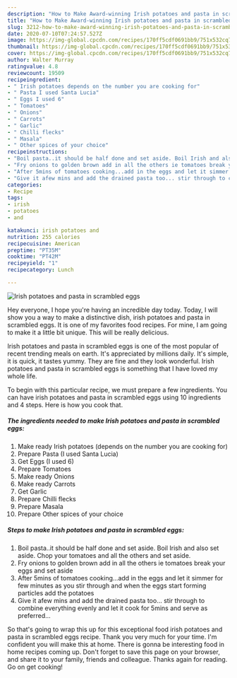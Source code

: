 ```yaml
---
description: "How to Make Award-winning Irish potatoes and pasta in scrambled eggs"
title: "How to Make Award-winning Irish potatoes and pasta in scrambled eggs"
slug: 3212-how-to-make-award-winning-irish-potatoes-and-pasta-in-scrambled-eggs
date: 2020-07-10T07:24:57.527Z
image: https://img-global.cpcdn.com/recipes/170ff5cdf0691bb9/751x532cq70/irish-potatoes-and-pasta-in-scrambled-eggs-recipe-main-photo.jpg
thumbnail: https://img-global.cpcdn.com/recipes/170ff5cdf0691bb9/751x532cq70/irish-potatoes-and-pasta-in-scrambled-eggs-recipe-main-photo.jpg
cover: https://img-global.cpcdn.com/recipes/170ff5cdf0691bb9/751x532cq70/irish-potatoes-and-pasta-in-scrambled-eggs-recipe-main-photo.jpg
author: Walter Murray
ratingvalue: 4.8
reviewcount: 19509
recipeingredient:
- " Irish potatoes depends on the number you are cooking for"
- " Pasta I used Santa Lucia"
- " Eggs I used 6"
- " Tomatoes"
- " Onions"
- " Carrots"
- " Garlic"
- " Chilli flecks"
- " Masala"
- " Other spices of your choice"
recipeinstructions:
- "Boil pasta..it should be half done and set aside. Boil Irish and also set aside. Chop your tomatoes and all the others and set aside."
- "Fry onions to golden brown add in all the others ie tomatoes break your eggs and set aside"
- "After 5mins of tomatoes cooking...add in the eggs and let it simmer for few minutes as you stir through and when the eggs start forming particles add the potatoes"
- "Give it afew mins and add the drained pasta too... stir through to combine everything evenly and let it cook for 5mins and serve as preferred..."
categories:
- Recipe
tags:
- irish
- potatoes
- and

katakunci: irish potatoes and 
nutrition: 255 calories
recipecuisine: American
preptime: "PT35M"
cooktime: "PT42M"
recipeyield: "1"
recipecategory: Lunch

---
```



![Irish potatoes and pasta in scrambled eggs](https://img-global.cpcdn.com/recipes/170ff5cdf0691bb9/751x532cq70/irish-potatoes-and-pasta-in-scrambled-eggs-recipe-main-photo.jpg)

Hey everyone, I hope you're having an incredible day today. Today, I will show you a way to make a distinctive dish, irish potatoes and pasta in scrambled eggs. It is one of my favorites food recipes. For mine, I am going to make it a little bit unique. This will be really delicious.



Irish potatoes and pasta in scrambled eggs is one of the most popular of recent trending meals on earth. It's appreciated by millions daily. It's simple, it is quick, it tastes yummy. They are fine and they look wonderful. Irish potatoes and pasta in scrambled eggs is something that I have loved my whole life.


To begin with this particular recipe, we must prepare a few ingredients. You can have irish potatoes and pasta in scrambled eggs using 10 ingredients and 4 steps. Here is how you cook that.

<!--inarticleads1-->

##### The ingredients needed to make Irish potatoes and pasta in scrambled eggs:

1. Make ready  Irish potatoes (depends on the number you are cooking for)
1. Prepare  Pasta (I used Santa Lucia)
1. Get  Eggs (I used 6)
1. Prepare  Tomatoes
1. Make ready  Onions
1. Make ready  Carrots
1. Get  Garlic
1. Prepare  Chilli flecks
1. Prepare  Masala
1. Prepare  Other spices of your choice




<!--inarticleads2-->

##### Steps to make Irish potatoes and pasta in scrambled eggs:

1. Boil pasta..it should be half done and set aside. Boil Irish and also set aside. Chop your tomatoes and all the others and set aside.
1. Fry onions to golden brown add in all the others ie tomatoes break your eggs and set aside
1. After 5mins of tomatoes cooking...add in the eggs and let it simmer for few minutes as you stir through and when the eggs start forming particles add the potatoes
1. Give it afew mins and add the drained pasta too... stir through to combine everything evenly and let it cook for 5mins and serve as preferred...




So that's going to wrap this up for this exceptional food irish potatoes and pasta in scrambled eggs recipe. Thank you very much for your time. I'm confident you will make this at home. There is gonna be interesting food in home recipes coming up. Don't forget to save this page on your browser, and share it to your family, friends and colleague. Thanks again for reading. Go on get cooking!
